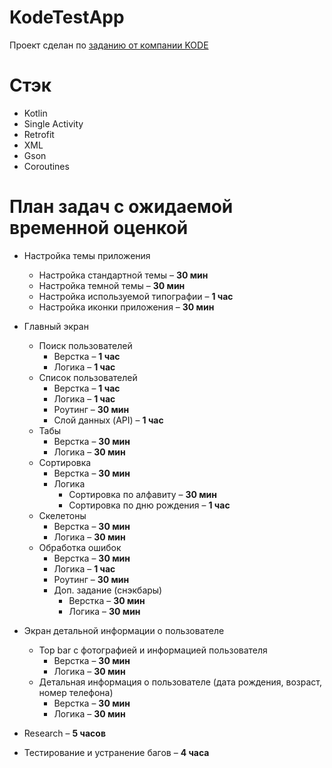 # KodeTestApp

Проект сделан по [заданию от компании KODE](https://github.com/appKODE/trainee-test-android)

# Стэк
 - Kotlin 
 - Single Activity 
 - Retrofit 
 - XML 
 - Gson 
 - Coroutines

# План задач с ожидаемой временной оценкой
 - Настройка темы приложения
   - Настройка стандартной темы – **30 мин**
   - Настройка темной темы – **30 мин**
   - Настройка используемой типографии – **1 час**
   - Настройка иконки приложения – **30 мин**


 - Главный экран
   - Поиск пользователей
     - Верстка – **1 час**
     - Логика – **1 час**
   - Список пользователей
     - Верстка – **1 час**
     - Логика – **1 час**
     - Роутинг – **30 мин**
     - Слой данных (API) – **1 час**
   - Табы
     - Верстка – **30 мин**
     - Логика – **30 мин**
   - Сортировка
     - Верстка – **30 мин**
     - Логика
       - Сортировка по алфавиту – **30 мин**
       - Сортировка по дню рождения – **1 час**
   - Скелетоны
     - Верстка – **30 мин**
     - Логика – **30 мин**
   - Обработка ошибок
     - Верстка – **30 мин**
     - Логика – **1 час**
     - Роутинг – **30 мин**
     - Доп. задание (снэкбары)
       - Верстка – **30 мин**
       - Логика – **30 мин**


 - Экран детальной информации о пользователе
   - Top bar с фотографией и информацией пользователя
     - Верстка – **30 мин**
     - Логика – **30 мин**
   - Детальная информация о пользователе (дата рождения, возраст, номер телефона)
     - Верстка – **30 мин**
     - Логика – **30 мин**


 - Research – **5 часов**


 - Тестирование и устранение багов – **4 часа**